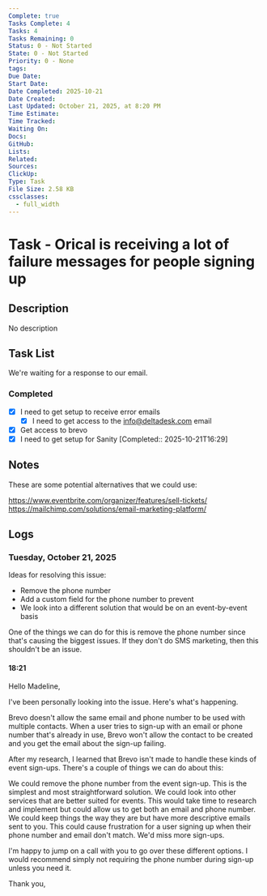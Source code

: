 ```yaml
---
Complete: true
Tasks Complete: 4
Tasks: 4
Tasks Remaining: 0
Status: 0 - Not Started
State: 0 - Not Started
Priority: 0 - None
tags:
Due Date:
Start Date:
Date Completed: 2025-10-21
Date Created:
Last Updated: October 21, 2025, at 8:20 PM
Time Estimate:
Time Tracked:
Waiting On:
Docs:
GitHub:
Lists:
Related:
Sources:
ClickUp:
Type: Task
File Size: 2.58 KB
cssclasses:
  - full_width
---
```

# Task - Orical is receiving a lot of failure messages for people signing up

## Description

<span class="placeholder">No description</span>

## Task List

We're waiting for a response to our email.

### Completed

- [x] I need to get setup to receive error emails
    - [x] I need to get access to the info@deltadesk.com email
- [x] Get access to brevo
- [x] I need to get setup for Sanity [Completed:: 2025-10-21T16:29]

## Notes

These are some potential alternatives that we could use:

https://www.eventbrite.com/organizer/features/sell-tickets/
https://mailchimp.com/solutions/email-marketing-platform/

## Logs
### Tuesday, October 21, 2025

Ideas for resolving this issue:

- Remove the phone number
- Add a custom field for the phone number to prevent
- We look into a different solution that would be on an event-by-event basis

One of the things we can do for this is remove the phone number since that's causing the biggest issues. If they don't do SMS marketing, then this shouldn't be an issue. 

#### 18:21

Hello Madeline,

I've been personally looking into the issue. Here's what's happening. 

Brevo doesn't allow the same email and phone number to be used with multiple contacts.
When a user tries to sign-up with an email or phone number that's already in use, Brevo won't allow the contact to be created and you get the email about the sign-up failing.

After my research, I learned that Brevo isn't made to handle these kinds of event sign-ups. There's a couple of things we can do about this:

We could remove the phone number from the event sign-up. This is the simplest and most straightforward solution.
We could look into other services that are better suited for events. This would take time to research and implement but could allow us to get both an email and phone number.
We could keep things the way they are but have more descriptive emails sent to you. This could cause frustration for a user signing up when their phone number and email don't match. We'd miss more sign-ups.

I'm happy to jump on a call with you to go over these different options. I would recommend simply not requiring the phone number during sign-up unless you need it.

Thank you,


